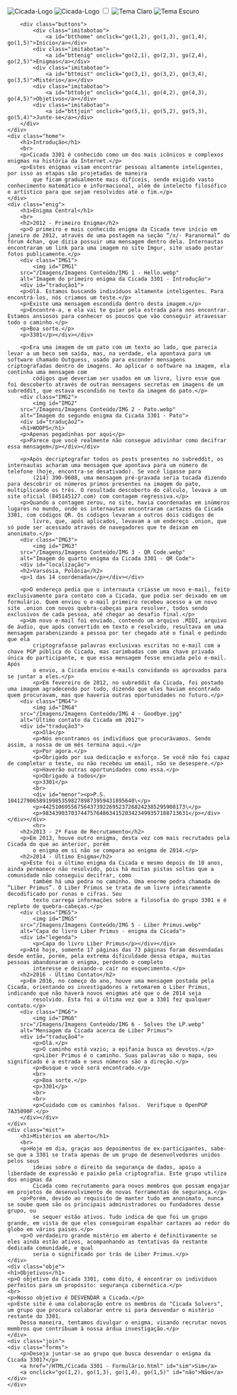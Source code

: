 <!DOCTYPE html>
<html lang="pt-br">
<head>
    <meta charset="UTF-8">
    <meta http-equiv="X-UA-Compatible" content="IE=edge">
    <meta name="viewport" content="width=device-width, initial-scale=1.0">
    <title>Cicada 3301</title>
<link href="/Imagens/Sem fundo.png" rel="website icon" type="png">
</head>
<body id="body">
    <div class="menu">
        <div class="logo">
            <img src="/Imagens/Logos/CicadaLogoClara.png" alt="Cicada-Logo" class="imglight"
            onclick="go(1,2), go(1,3), go(1,4), go(1,5)">
            <img src="/Imagens/Logos/CicadaLogoEscura.png" alt="Cicada-Logo" class="imgdark"
            onclick="go(1,2), go(1,3), go(1,4), go(1,5)">
            <input type="checkbox" id="chk">
            <img src="/Imagens/Outros/Lua Branca.png" alt="Tema Claro" class="iconmoon">
            <img src="/Imagens/Outros/Sol.png" alt="Tema Escuro" class="iconsun">
        </div>

        <div class="buttons">
            <div class="imitabotao">
                <a id="btthome" onclick="go(1,2), go(1,3), go(1,4), go(1,5)">Início</a></div>
            <div class="imitabotao">
                <a id="bttenig" onclick="go(2,1), go(2,3), go(2,4), go(2,5)">Enigmas</a></div>
            <div class="imitabotao">
                <a id="bttmist" onclick="go(3,1), go(3,2), go(3,4), go(3,5)">Mistério</a></div>
            <div class="imitabotao">
                <a id="bttobje" onclick="go(4,1), go(4,2), go(4,3), go(4,5)">Objetivos</a></div>
            <div class="imitabotao">
                <a id="bttjoin" onclick="go(5,1), go(5,2), go(5,3), go(5,4)">Junte-se</a></div>
        </div>
    </div>
    <div class="home">
        <h1>Introdução</h1>
        <br>
        <p>Cicada 3301 é conhecido como um dos mais icônicos e complexos enigmas na história da Internet.</p>
        <p>Estes enigmas visam encontrar pessoas altamente inteligentes, por isso as etapas são projetadas de maneira
            que ficam gradualmente mais difíceis, sendo exigido vasto conhecimento matemático e informacional, além de intelecto filosófico e artístico para que sejam resolvidos até o fim.</p>
    </div>
    <div class="enig">
        <h1>Enigma Central</h1>
        <br>
        <h2>2012 - Primeiro Enigma</h2>
        <p>O primeiro e mais conhecido enigma da Cicada teve início em janeiro de 2012, através de uma postagem na seção “/x/- Paranormal” do fórum 4chan, que dizia possuir uma mensagem dentro dela. Internautas encontraram um link para uma imagem no site Imgur, site usado postar fotos publicamente.</p>
        <div class="IMG1">
            <img id="IMG1"
        src="/Imagens/Imagens Conteúdo/IMG 1 - Hello.webp"
        alt="Imagem do primeiro enigma da Cicada 3301 - Introdução">
        <div id="tradução1">
        <p>Olá. Estamos buscando indivíduos altamente inteligentes. Para encontrá-los, nós criamos um teste.</p>
        <p>Existe uma mensagem escondida dentro desta imagem.</p>
        <p>Encontre-a, e ela vai te guiar pela estrada para nos encontrar. Estamos ansiosos para conhecer os poucos que vão conseguir atravessar todo o caminho.</p>
        <p>Boa sorte.</p>
        <p>3301</p></div></div>
        
        <p>Era uma imagem de um pato com um texto ao lado, que parecia levar a um beco sem saída, mas, na verdade, ela apontava para um software chamado Outguess, usado para esconder mensagens criptografadas dentro de imagens. Ao aplicar o software na imagem, ela continha uma mensagem com
            códigos que deveriam ser usados em um livro, livro esse que foi descoberto através de outras mensagens secretas em imagens de um subreddit, que estava escondido no texto da imagem do pato.</p>
        <div class="IMG2">
            <img id="IMG2"
        src="/Imagens/Imagens Conteúdo/IMG 2 - Pato.webp"
        alt="Imagem do segundo enigma da Cicada 3301 - Pato">
        <div id="tradução2">
        <h1>WOOPS</h1>
        <p>Apenas pegadinhas por aqui</p>
        <p>Parece que você realmente não consegue adivinhar como decifrar essa mensagem</p></div></div>
        
        <p>Após decriptografar todos os posts presentes no subreddit, os internautas acharam uma mensagem que apontava para um número de telefone (hoje, encontra-se desativado). Se você ligasse para
            (214) 390-9608, uma mensagem pré-gravada seria tocada dizendo para descobrir os números primos presentes na imagem do pato, multiplicando os três. O resultado descoberto do cálculo, levava a um site oficial (845145127.com) com contagem regressiva.</p>
        <p>Quando a contagem zerou, no site, havia coordenadas em inúmeros lugares no mundo, onde os internautas encontraram cartazes da Cicada 3301, com códigos QR. Os códigos levaram a outros dois códigos de
            livro, que, após aplicados, levavam a um endereço .onion, que só pode ser acessado através de navegadores que te deixam em anonimato.</p>
        <div class="IMG3">
            <img id="IMG3"
        src="/Imagens/Imagens Conteúdo/IMG 3 - QR Code.webp"
        alt="Imagem do quarto enigma da Cicada 3301 - QR Code">
        <div id="localização">
        <h2>Varsósia, Polônia</h2>
        <p>1 das 14 coordenadas</p></div></div>

        <p>O endereço pedia que o internauta criasse um novo e-mail, feito exclusivamente para contato com a Cicada, que podia ser deixado em um formulário. Quem enviou o e-mail primeiro recebeu acesso a um novo site .onion com novos quebra-cabeças para resolver, todos sendo exclusivos de cada pessoa, até chegar ao desafio final.</p>
        <p>Um novo e-mail foi enviado, contendo um arquivo .MIDI, arquivo de áudio, que após convertido em texto e resolvido, resultava em uma mensagem parabenizando a pessoa por ter chegado até o final e pedindo que ela
            criptografasse palavras exclusivas escritas no e-mail com a chave PGP pública do Cicada, mas carimbadas com uma chave privada única do participante, e que essa mensagem fosse enviada pelo e-mail. Após
            o envio, a Cicada enviou e-mails convidando os aprovados para se juntar a eles.</p>
            <p>Em fevereiro de 2012, no subreddit da Cicada, foi postado uma imagem agradecendo por tudo, dizendo que eles haviam encontrado quem procuravam, mas que haveria outras oportunidades no futuro.</p>
        <div class="IMG4">
            <img id="IMG4"
        src="/Imagens/Imagens Conteúdo/IMG 4 - Goodbye.jpg"
        alt="Último contato da Cicada em 2012">
        <div id="tradução3">
            <p>Olá</p>
            <p>Nós encontramos os indivíduos que procurávamos. Sendo assim, a nossa de um mês termina aqui.</p>
            <p>Por agora.</p>
            <p>Obrigado por sua dedicação e esforço. Se você não foi capaz de completar o teste, ou não recebeu um email, não se desespere.</p>
            <p>Haverão outras oportunidades como essa.</p>
            <p>Obrigado a todos</p>
            <p>3301</p>
            <br>
            <div id="menor"><p>P.S. 1041279065891998535982789873959431895640\</p>
            <p>442510695567564373922695237268242385295908173\</p>
            <p>9834390370374475764863415203423499357108713631</p></div></div></div>
            <hr>
        <h2>2013 - 2ª Fase de Recrutamento</h2>
        <p>Em 2013, houve outro enigma, desta vez com mais recrutados pela Cicada do que ao anterior, porém
            o enigma em si não se compara ao enigma de 2014.</p>
        <h2>2014 - Último Enigma</h2>
        <p>Este foi o último enigma da Cicada e mesmo depois de 10 anos, ainda permanece não resolvido, pois há muitas pistas soltas que a comunidade não conseguiu decifrar, como
            também há uma pedra no caminho. Uma enorme pedra chamada de “Liber Primus”. O Liber Primus se trata de um livro inteiramente decodificado por runas e cifras. Seu
            texto carrega informações sobre a filosofia do grupo 3301 e é repleto de quebra-cabeças.</p>
        <div class="IMG5">
            <img id="IMG5"
        src="/Imagens/Imagens Conteúdo/IMG 5 - Liber Primus.webp"
        alt="Capa do livro Liber Primus - enigma da Cicada">
        <div id="legenda">
            <p>Capa do livro Liber Primus</p></div></div>
        <p>Até hoje, somente 17 páginas das 73 páginas foram desvendadas desde então, porém, pela extrema dificuldade dessa etapa, muitas pessoas abandonaram o enigma, perdendo o completo
            interesse e deixando-o cair no esquecimento.</p>
        <h2>2016 - Último Contato</h2>
        <p>Em 2016, no começo do ano, houve uma mensagem postada pela Cicada, orientando os investigadores a retomarem o Liber Primus, indicando que não haverá novos enigmas até que o de 2014 seja
            resolvido. Esta foi a última vez que a 3301 fez qualquer contato.</p>
        <div class="IMG6">
            <img id="IMG6"
        src="/Imagens/Imagens Conteúdo/IMG 6 - Solves the LP.webp"
        alt="Mensagem da Cicada acerca de Liber Primus">
        <div id="tradução4">
            <p>Olá.</p>
            <p>O caminho está vazio; a epifania busca os devotos.</p>
            <p>Liber Primus é o caminho. Suas palavras são o mapa, seu significado é a estrada e seus números são a direção.</p>
            <p>Busque e você será encontrado.</p>
            <br>
            <p>Boa sorte.</p>
            <p>3301</p>
            <br>
            <br>
            <p>Cuidado com os caminhos falsos.  Verifique o OpenPGP 7A35090F.</p>
        </div></div>
    </div>
    <div class="mist">
        <h1>Mistérios em aberto</h1>
        <br>
        <p>Hoje em dia, graças aos depoimentos de ex-participantes, sabe-se que a 3301 se trata apenas de um grupo de desenvolvedores unidos pelos seus
            ideias sobre o direito da segurança de dados, apoio a liberdade de expressão e paixão pela criptografia. Este grupo utiliza dos enigmas da
            Cicada como recrutamento para novos membros que possam engajar em projetos de desenvolvimento de novas ferramentas de segurança.</p>
        <p>Porém, devido ao requisito de manter tudo em anonimato, nunca se soube quem são os principais administradores ou fundadores desse grupo, ou
            se sequer estão ativos. Tudo indica de que foi um grupo grande, em vista de que eles conseguiram espalhar cartazes ao redor do globo em vários países.</p>
        <p>O verdadeiro grande mistério em aberto é definitivamente se eles ainda estão ativos, acompanhando as tentativas da restante dedicada comunidade, e qual
            seria o significado por trás de Liber Primus.</p>
    </div>
    <div class="obje">
    <h1>Objetivos</h1>
    <p>O objetivo da Cicada 3301, como dito, é encontrar os indivíduos perfeitos para um propósito: segurança cibernética.</p>
    <br>
    <p>Nosso objetivo é DESVENDAR a Cicada.</p>
    <p>Este site é uma colaboração entre os membros do "Cicada Solvers", um grupo que procura colaborar entre si para desvendar o mistério restante do 3301. 
        Dessa maneira, tentamos divulgar o enigma, visando recrutar novos membros que contríbuam à nossa árdua investigação.</p>
    </div>
    <div class="join">
    <div class="forms">
        <p>Deseja juntar-se ao grupo que busca desvendar o enigma da Cicada 3301?</p>
        <a href="/HTML/Cicada 3301 - Formulário.html" id="sim">Sim</a>
        <a onclick="go(1,2), go(1,3), go(1,4), go(1,5)" id="não">Não</a>
    </div>
    </div>
</body>
</html>

<link href="https://unpkg.com/boxicons@2.1.4/css/boxicons.min.css" rel="stylesheet">
<link href="/CSS/Cicada 3301.css" rel="stylesheet" type="text/css">
<script src="/JavaScript/Cicada 3301.js" type="text/javascript"></script>
